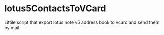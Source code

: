 lotus5ContactsToVCard
=====================

Littile script that export lotus note v5 address book to vcard and send them by mail
